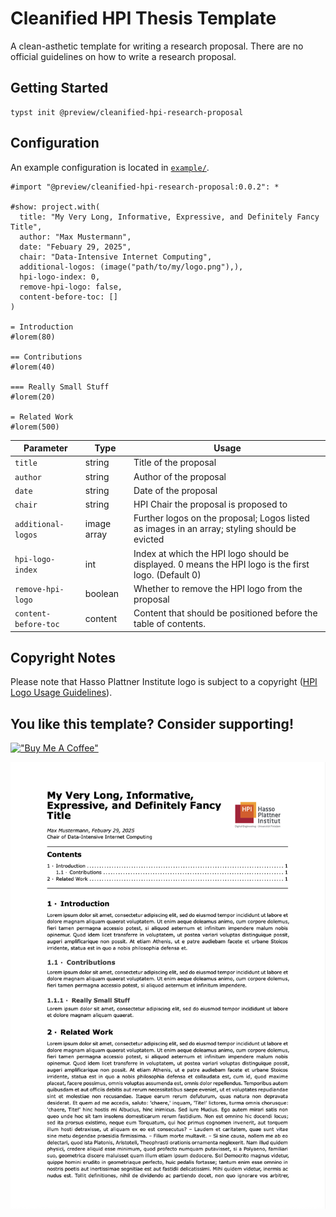 # Cleanified HPI Thesis Template

A clean-asthetic template for writing a research proposal.
There are no official guidelines on how to write a research proposal.

## Getting Started

```
typst init @preview/cleanified-hpi-research-proposal
```

## Configuration

An example configuration is located in [`example/`](./example/main.typ).

```typst
#import "@preview/cleanified-hpi-research-proposal:0.0.2": *

#show: project.with(
  title: "My Very Long, Informative, Expressive, and Definitely Fancy Title",
  author: "Max Mustermann",
  date: "Febuary 29, 2025",
  chair: "Data-Intensive Internet Computing",
  additional-logos: (image("path/to/my/logo.png"),),
  hpi-logo-index: 0,
  remove-hpi-logo: false,
  content-before-toc: []
)

= Introduction
#lorem(80)

== Contributions
#lorem(40)

=== Really Small Stuff
#lorem(20)

= Related Work
#lorem(500)
```

| Parameter | Type | Usage |
|-----------|------|-------|
| `title` | string | Title of the proposal |
| `author` | string | Author of the proposal |
| `date` | string | Date of the proposal |
| `chair` | string | HPI Chair the proposal is proposed to |
| `additional-logos` | image array | Further logos on the proposal; Logos listed as images in an array; styling should be evicted |
| `hpi-logo-index` | int | Index at which the HPI logo should be displayed. 0 means the HPI logo is the first logo. (Default 0) |
| `remove-hpi-logo` | boolean | Whether to remove the HPI logo from the proposal |
| `content-before-toc` | content | Content that should be positioned before the table of contents. |


## Copyright Notes

Please note that Hasso Plattner Institute logo is subject to a copyright ([HPI Logo Usage Guidelines](https://hpi.de/en/imprint/)).

## You like this template? Consider supporting!

[!["Buy Me A Coffee"](https://www.buymeacoffee.com/assets/img/custom_images/orange_img.png)](https://coff.ee/robert.richter)

![](./thumbnail.png)
